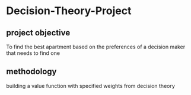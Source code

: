 # Decision-Theory-Project

project objective
-------------------
To find the best apartment
based on the preferences 
of a decision maker that needs to find one

methodology
------------
building a value function with specified weights
from decision theory
